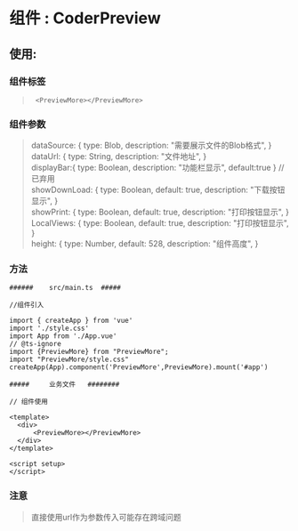 # 组件 : CoderPreview
## 使用:
### 组件标签
>  ` <PreviewMore></PreviewMore>` 
### 组件参数
>   dataSource: {
type: Blob,
description: "需要展示文件的Blob格式",
}<br />
>dataUrl: {
type: String,
description: "文件地址",
} <br />
>displayBar:{
type: Boolean,
description: "功能栏显示",
default:true
} // 已弃用 <br />
>   showDownLoad: {
type: Boolean,
default: true,
description: "下载按钮显示",
}<br />
> showPrint: {
type: Boolean,
default: true,
description: "打印按钮显示",
}<br />
> LocalViews: {
type: Boolean,
default: true,
description: "打印按钮显示",
}<br />
> height: {
type: Number,
default: 528,
description: "组件高度",
}
### 方法
```
######    src/main.ts  #####

//组件引入

import { createApp } from 'vue'
import './style.css'
import App from './App.vue'
// @ts-ignore
import {PreviewMore} from "PreviewMore";
import "PreviewMore/style.css"
createApp(App).component('PreviewMore',PreviewMore).mount('#app')

#####     业务文件   ########

// 组件使用

<template>
  <div>
      <PreviewMore></PreviewMore>
  </div>
</template>

<script setup>
</script>

```
### 注意
> 直接使用url作为参数传入可能存在跨域问题